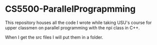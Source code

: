 # CS5500-ParallelPrograpmming
This repository houses all the code I wrote while taking USU's course for upper classmen on parallel programming with the npi class in C++. 

When I get the src files I will put them in a folder.
